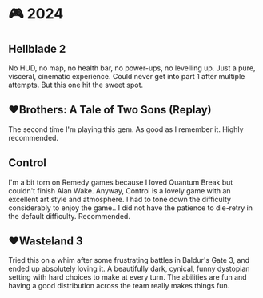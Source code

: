 # 🎮 2024

## Hellblade 2

No HUD, no map, no health bar, no power-ups, no levelling up. Just a pure,
visceral, cinematic experience. Could never get into part 1 after multiple
attempts. But this one hit the sweet spot.

## ♥**Brothers: A Tale of Two Sons** (Replay)

The second time I'm playing this gem. As good as I remember it. Highly
recommended.

## Control

I'm a bit torn on Remedy games because I loved Quantum Break but couldn't
finish Alan Wake. Anyway, Control is a lovely game with an excellent art style
and atmosphere. I had to tone down the difficulty considerably to enjoy the
game.. I did not have the patience to die-retry in the default difficulty.
Recommended.


## ♥**Wasteland 3**

Tried this on a whim after some frustrating battles in Baldur's Gate
3, and ended up absolutely loving it. A beautifully dark, cynical,
funny dystopian setting with hard choices to make at every turn. The
abilities are fun and having a good distribution across the team
really makes things fun.
